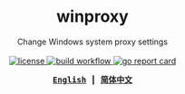 <h1 align="center">winproxy</h1>

<p align="center">
    Change Windows system proxy settings
    <br><br>
    <a href="https://github.com/fhluo/winproxy/blob/main/LICENSE">
        <img src="https://img.shields.io/github/license/fhluo/winproxy" alt="license">
    </a>
    <a href="https://github.com/fhluo/winproxy/actions/workflows/build.yaml">
        <img src="https://github.com/fhluo/winproxy/actions/workflows/build.yaml/badge.svg" alt="build workflow">
    </a>
    <a href="https://goreportcard.com/report/github.com/fhluo/winproxy">
        <img src="https://goreportcard.com/badge/github.com/fhluo/winproxy" alt="go report card">
    </a>
</p>

<div align="center">
<samp>

**[English](readme.md)** ┃ **[简体中文](readme.zh-Hans.md)**

</samp>
</div>
